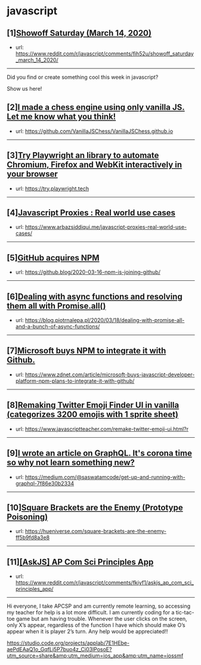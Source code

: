 # javascript
## [1][Showoff Saturday (March 14, 2020)](https://www.reddit.com/r/javascript/comments/fih52u/showoff_saturday_march_14_2020/)
- url: https://www.reddit.com/r/javascript/comments/fih52u/showoff_saturday_march_14_2020/
---
Did you find or create something cool this week in javascript? 

Show us here!
## [2][I made a chess engine using only vanilla JS. Let me know what you think!](https://www.reddit.com/r/javascript/comments/fkaglg/i_made_a_chess_engine_using_only_vanilla_js_let/)
- url: https://github.com/VanillaJSChess/VanillaJSChess.github.io
---

## [3][Try Playwright an library to automate Chromium, Firefox and WebKit interactively in your browser](https://www.reddit.com/r/javascript/comments/fkpafz/try_playwright_an_library_to_automate_chromium/)
- url: https://try.playwright.tech
---

## [4][Javascript Proxies : Real world use cases](https://www.reddit.com/r/javascript/comments/fk5csj/javascript_proxies_real_world_use_cases/)
- url: https://www.arbazsiddiqui.me/javascript-proxies-real-world-use-cases/
---

## [5][GitHub acquires NPM](https://www.reddit.com/r/javascript/comments/fjodsi/github_acquires_npm/)
- url: https://github.blog/2020-03-16-npm-is-joining-github/
---

## [6][Dealing with async functions and resolving them all with Promise.all()](https://www.reddit.com/r/javascript/comments/fkkzry/dealing_with_async_functions_and_resolving_them/)
- url: https://blog.piotrnalepa.pl/2020/03/18/dealing-with-promise-all-and-a-bunch-of-async-functions/
---

## [7][Microsoft buys NPM to integrate it with Github.](https://www.reddit.com/r/javascript/comments/fkkfjv/microsoft_buys_npm_to_integrate_it_with_github/)
- url: https://www.zdnet.com/article/microsoft-buys-javascript-developer-platform-npm-plans-to-integrate-it-with-github/
---

## [8][Remaking Twitter Emoji Finder UI in vanilla (categorizes 3200 emojis with 1 sprite sheet)](https://www.reddit.com/r/javascript/comments/fkk227/remaking_twitter_emoji_finder_ui_in_vanilla/)
- url: https://www.javascriptteacher.com/remake-twitter-emoji-ui.html?r
---

## [9][I wrote an article on GraphQL. It's corona time so why not learn something new?](https://www.reddit.com/r/javascript/comments/fkjzkq/i_wrote_an_article_on_graphql_its_corona_time_so/)
- url: https://medium.com/@saswatamcode/get-up-and-running-with-graphql-7f86e30b2334
---

## [10][Square Brackets are the Enemy (Prototype Poisoning)](https://www.reddit.com/r/javascript/comments/fk41gf/square_brackets_are_the_enemy_prototype_poisoning/)
- url: https://hueniverse.com/square-brackets-are-the-enemy-ff5b9fd8a3e8
---

## [11][[AskJS] AP Com Sci Principles App](https://www.reddit.com/r/javascript/comments/fkiyf1/askjs_ap_com_sci_principles_app/)
- url: https://www.reddit.com/r/javascript/comments/fkiyf1/askjs_ap_com_sci_principles_app/
---
Hi everyone, I take APCSP and am currently remote learning, so accessing my teacher for help is a lot more difficult. I am currently coding for a tic-tac-toe game but am having trouble. Whenever the user clicks on the screen, only X’s appear, regardless of the function I have which should make O’s appear when it is player 2’s turn. Any help would be appreciated!!



https://studio.code.org/projects/applab/7E1HEbe-aePdEAaQ1o_GqfLj5P7buo4z_Ci03lPosoE?utm_source=share&amp;utm_medium=ios_app&amp;utm_name=iossmf
